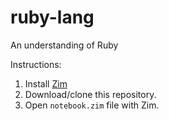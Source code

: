 # ruby-lang
An understanding of Ruby

Instructions:
1. Install [Zim](https://www.zim-wiki.org)
2. Download/clone this repository.
3. Open `notebook.zim` file with Zim.
